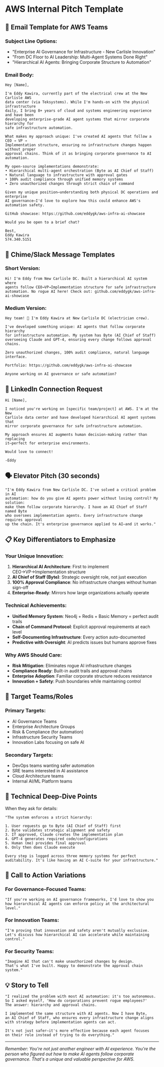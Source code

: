 # AWS Internal Pitch Template

## 📧 Email Template for AWS Teams

### Subject Line Options:
- "Enterprise AI Governance for Infrastructure - New Carlisle Innovation"
- "From DC Floor to AI Leadership: Multi-Agent Systems Done Right"
- "Hierarchical AI Agents: Bringing Corporate Structure to Automation"

### Email Body:

```
Hey [Name],

I'm Eddy Kawira, currently part of the electrical crew at the New Carlisle AWS 
data center (via Teksystems). While I'm hands-on with the physical infrastructure 
daily, I bring 8+ years of cloud and systems engineering experience and have been 
developing enterprise-grade AI agent systems that mirror corporate hierarchy for 
safe infrastructure automation.

What makes my approach unique: I've created AI agents that follow a CEO → VP → 
Implementation structure, ensuring no infrastructure changes happen without proper 
approval chains. Think of it as bringing corporate governance to AI automation.

My open-source implementations demonstrate:
• Hierarchical multi-agent orchestration (Byte as AI Chief of Staff)
• Natural language to infrastructure with approval gates
• 100% audit compliance through unified memory systems
• Zero unauthorized changes through strict chain of command

Given my unique position—understanding both physical DC operations and enterprise 
AI governance—I'd love to explore how this could enhance AWS's automation safety.

GitHub showcase: https://github.com/eddygk/aws-infra-ai-showcase

Would you be open to a brief chat?

Best,
Eddy Kawira
574.340.5151
```

## 💬 Chime/Slack Message Templates

### Short Version:
```
Hi! I'm Eddy from New Carlisle DC. Built a hierarchical AI system where 
agents follow CEO→VP→Implementation structure for safe infrastructure 
automation. No rogue AI here! Check out: github.com/eddygk/aws-infra-ai-showcase
```

### Medium Version:
```
Hey team! 👋 I'm Eddy Kawira at New Carlisle DC (electrician crew). 

I've developed something unique: AI agents that follow corporate hierarchy 
for infrastructure automation. My system has Byte (AI Chief of Staff) 
overseeing Claude and GPT-4, ensuring every change follows approval chains.

Zero unauthorized changes, 100% audit compliance, natural language interface.

Portfolio: https://github.com/eddygk/aws-infra-ai-showcase

Anyone working on AI governance or safe automation?
```

## 🎯 LinkedIn Connection Request

```
Hi [Name],

I noticed you're working on [specific team/project] at AWS. I'm at the New 
Carlisle data center and have developed hierarchical AI agent systems that 
mirror corporate governance for safe infrastructure automation.

My approach ensures AI augments human decision-making rather than replacing 
it—perfect for enterprise environments.

Would love to connect!

-Eddy
```

## 🗣️ Elevator Pitch (30 seconds)

```
"I'm Eddy Kawira from New Carlisle DC. I've solved a critical problem in AI 
automation: how do you give AI agents power without losing control? My solution: 
make them follow corporate hierarchy. I have an AI Chief of Staff named Byte 
who oversees implementation agents. Every infrastructure change requires approval 
up the chain. It's enterprise governance applied to AI—and it works."
```

## 📋 Key Differentiators to Emphasize

### Your Unique Innovation:
1. **Hierarchical AI Architecture**: First to implement CEO→VP→Implementation structure
2. **AI Chief of Staff (Byte)**: Strategic oversight role, not just execution
3. **100% Approval Compliance**: No infrastructure changes without human sign-off
4. **Enterprise-Ready**: Mirrors how large organizations actually operate

### Technical Achievements:
- **Unified Memory System**: Neo4j + Redis + Basic Memory = perfect audit trails
- **Chain of Command Protocol**: Explicit approval requirements at each level
- **Self-Documenting Infrastructure**: Every action auto-documented
- **Predictive with Oversight**: AI predicts issues but humans approve fixes

### Why AWS Should Care:
- **Risk Mitigation**: Eliminates rogue AI infrastructure changes
- **Compliance Ready**: Built-in audit trails and approval chains
- **Enterprise Adoption**: Familiar corporate structure reduces resistance
- **Innovation + Safety**: Push boundaries while maintaining control

## 🎯 Target Teams/Roles

### Primary Targets:
- AI Governance Teams
- Enterprise Architecture Groups
- Risk & Compliance (for automation)
- Infrastructure Security Teams
- Innovation Labs focusing on safe AI

### Secondary Targets:
- DevOps teams wanting safer automation
- SRE teams interested in AI assistance
- Cloud Architecture teams
- Internal AI/ML Platform teams

## 📝 Technical Deep-Dive Points

When they ask for details:

```
"The system enforces a strict hierarchy:

1. User requests go to Byte (AI Chief of Staff) first
2. Byte validates strategic alignment and safety
3. If approved, Claude creates the implementation plan  
4. GPT-4 generates required code/configurations
5. Human (me) provides final approval
6. Only then does Claude execute

Every step is logged across three memory systems for perfect 
auditability. It's like having an AI C-suite for your infrastructure."
```

## 🚀 Call to Action Variations

### For Governance-Focused Teams:
```
"If you're working on AI governance frameworks, I'd love to show you 
how hierarchical AI agents can enforce policy at the architectural level."
```

### For Innovation Teams:
```
"I'm proving that innovation and safety aren't mutually exclusive. 
Let's discuss how hierarchical AI can accelerate while maintaining control."
```

### For Security Teams:
```
"Imagine AI that can't make unauthorized changes by design. 
That's what I've built. Happy to demonstrate the approval chain system."
```

## 💡 Story to Tell

```
"I realized the problem with most AI automation: it's too autonomous. 
So I asked myself, 'How do corporations prevent rogue employees?' 
The answer: hierarchy and approval chains. 

I implemented the same structure with AI agents. Now I have Byte, 
an AI Chief of Staff, who ensures every infrastructure change aligns 
with strategy before implementation agents can act. 

It's not just safer—it's more effective because each agent focuses 
on their role instead of trying to do everything."
```

---

*Remember: You're not just another engineer with AI experience. You're the person who figured out how to make AI agents follow corporate governance. That's a unique and valuable perspective for AWS.*